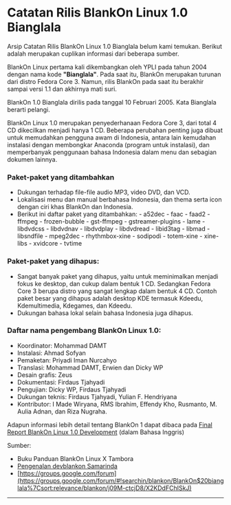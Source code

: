 # Catatan Rilis BlankOn Linux 1.0 Bianglala

Arsip Catatan Rilis BlankOn Linux 1.0 Bianglala belum kami temukan. Berikut adalah merupakan cuplikan informasi dari beberapa sumber.

BlankOn Linux pertama kali dikembangkan oleh YPLI pada tahun 2004 dengan nama kode **"Bianglala"**. Pada saat itu, BlankOn merupakan turunan dari distro Fedora Core 3. Namun, rilis BlankOn pada saat itu berakhir sampai versi 1.1 dan akhirnya mati suri.

BlankOn 1.0 Bianglala dirilis pada tanggal 10 Februari 2005. Kata Bianglala berarti pelangi.

BlankOn Linux 1.0 merupakan penyederhanaan Fedora Core 3, dari total 4 CD dikecilkan menjadi hanya 1 CD. Beberapa perubahan penting juga dibuat untuk memudahkan pengguna awam di Indonesia, antara lain kemudahan instalasi dengan membongkar Anaconda (program untuk instalasi), dan memperbanyak penggunaan bahasa Indonesia dalam menu dan sebagian dokumen lainnya.

### Paket-paket yang ditambahkan
  * Dukungan terhadap file-file audio MP3, video DVD, dan VCD.
  * Lokalisasi menu dan manual berbahasa Indonesia, dan thema serta icon dengan ciri khas BlankOn dan Indonesia.
  * Berikut ini daftar paket yang ditambahkan:
        - a52dec
        - faac
        - faad2
        - ffmpeg
        - frozen-bubble
        - gst-ffmpeg
        - gstreamer-plugins
        - lame
        - libdvdcss
        - libdvdnav
        - libdvdplay
        - libdvdread
        - libid3tag
        - libmad
        - libsndfile
        - mpeg2dec
        - rhythmbox-xine
        - sodipodi
        - totem-xine
        - xine-libs
        - xvidcore
        - tvtime

### Paket-paket yang dihapus:

  * Sangat banyak paket yang dihapus, yaitu untuk meminimalkan menjadi fokus ke desktop, dan cukup dalam bentuk 1 CD. Sedangkan
Fedora Core 3 berupa distro yang sangat lengkap dalam bentuk 4 CD. Contoh paket besar yang dihapus adalah desktop KDE termasuk
Kdeedu, Kdemultimedia, Kdegames, dan Kdeedu.
  * Dukungan bahasa lokal selain bahasa Indonesia juga dihapus.

### Daftar nama pengembang BlankOn Linux 1.0:

  - Koordinator: Mohammad DAMT
  - Instalasi: Ahmad Sofyan
  - Pemaketan: Priyadi Iman Nurcahyo
  - Translasi: Mohammad DAMT, Erwien dan Dicky WP
  - Desain grafis: Zeus
  - Dokumentasi: Firdaus Tjahyadi
  - Pengujian: Dicky WP, Firdaus Tjahyadi
  - Dukungan teknis: Firdaus Tjahyadi, Yulian F. Hendriyana
  - Kontributor: I Made Wiryana, RMS Ibrahim, Effendy Kho, Rusmanto,
    M. Aulia Adnan, dan Riza Nugraha.

Adapun informasi lebih detail tentang BlankOn 1 dapat dibaca pada [Final Report BlankOn Linux 1.0 Development](/Assets/Others/FinalReport.pdf) (dalam Bahasa Inggris)

Sumber:
  * Buku Panduan BlankOn Linux X Tambora
  * [Pengenalan devblankon Samarinda](https://www.slideshare.net/princeofgiri/pengenalan-devblankon-samarinda?qid=87ae7096-0283-4ea6-b8a8-df65d0325c19&v=qf1&b=&from_search=24)
  * [https://groups.google.com/forum](https://groups.google.com/forum/#!searchin/blankon/BlankOn$20bianglala%7Csort:relevance/blankon/j09M-ctcjD8/X2KDdFChISkJ)


---
 
